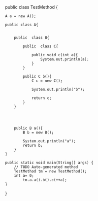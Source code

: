 
public class TestMethod {
	
	A a = new A();
	
	public class A{
		

		public	class B{
			
			public	class C{
				
				public void c(int a){
					System.out.println(a);
				}
			}
			
			public C b(){
				C c = new C();
				
				System.out.println("b");
				
				return c;
			}
		}
		
		
		
		
		public B a(){
			B b = new B();
			
			System.out.println("a");
			return b;
		}
	}

	public static void main(String[] args) {
		// TODO Auto-generated method
		TestMethod tm = new TestMethod();
		int a= 0;
			tm.a.a().b().c(++a);
	}

}

